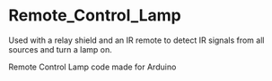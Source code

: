 Remote_Control_Lamp
===================

Used with a relay shield and an IR remote to detect IR signals from all sources and turn a lamp on. 

Remote Control Lamp code made for Arduino
